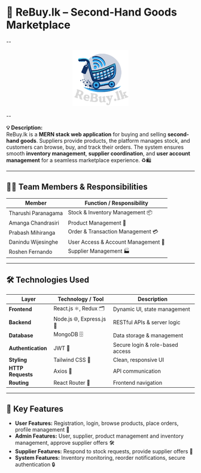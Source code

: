 # 🚀 **ReBuy.lk** – Second-Hand Goods Marketplace

--

<p align="center">
  <img src="https://github.com/Tharushi111/Second-Hand-Goods-Marketplace/blob/main/frontend/src/assets/ReBuy.png?raw=true" alt="Project Logo" width="150"/>
</p>

--

**💡 Description:**  
ReBuy.lk is a **MERN stack web application** for buying and selling **second-hand goods**. Suppliers provide products, the platform manages stock, and customers can browse, buy, and track their orders. The system ensures smooth **inventory management**, **supplier coordination**, and **user account management** for a seamless marketplace experience. ♻️🛍  

---

## 👩‍💻 Team Members & Responsibilities  

| **Member**                 | **Function / Responsibility**                              |
|----------------------------|------------------------------------------------------------|
| Tharushi Paranagama        | Stock & Inventory Management 📦                            |
| Amanga Chandrasiri         | Product Management 🛒                                      |
| Prabash Mihiranga          | Order & Transaction Management 💳                          |
| Danindu Wijesinghe         | User Access & Account Management 🔐                        |
| Roshen Fernando            | Supplier Management 🏭                                     |

---

## 🛠 Technologies Used  

| Layer               | Technology / Tool                                   | Description                                         |
|--------------------|---------------------------------------------------   |---------------------------------------------------|
| **Frontend**        | React.js ⚛️, Redux 🗂                               | Dynamic UI, state management                        |
| **Backend**         | Node.js 🌐, Express.js 🚀                          | RESTful APIs & server logic                          |
| **Database**        | MongoDB 🗄                                           | Data storage & management                            |
| **Authentication**  | JWT 🔐                                             | Secure login & role-based access                     |
| **Styling**         | Tailwind CSS 🎨                                    | Clean, responsive UI                                 |
| **HTTP Requests**   | Axios 🔗                                           | API communication                                    |
| **Routing**         | React Router 🧭                                    | Frontend navigation                                  |

---

## 🌟 Key Features  

- **User Features:** Registration, login, browse products, place orders, profile management 👤  
- **Admin Features:** User, supplier, product management and inventory management, approve supplier offers 🛠  
- **Supplier Features:** Respond to stock requests, provide supplier offers 💌  
- **System Features:** Inventory monitoring, reorder notifications, secure authentication 🔒  
